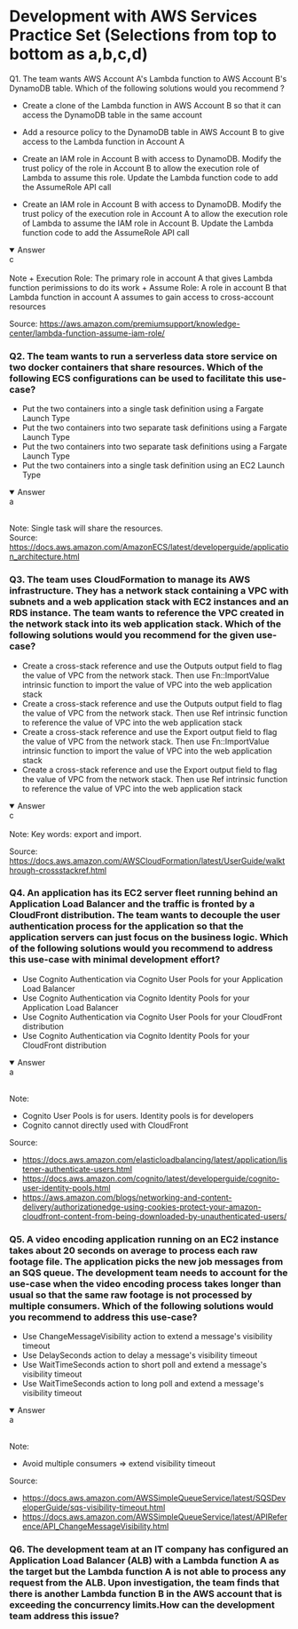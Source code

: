# Development with AWS Services Practice Set (Selections from top to bottom as a,b,c,d)

Q1. The team wants AWS Account A's Lambda function to AWS Account B's DynamoDB table. Which of the following solutions would you recommend ?
+ Create a clone of the Lambda function in AWS Account B so that it can access the DynamoDB table in the same account

+ Add a resource policy to the DynamoDB table in AWS Account B to give access to the Lambda function in Account A

+ Create an IAM role in Account B with access to DynamoDB. Modify the trust policy of the role in Account B to allow the execution role of Lambda to assume this role. Update the Lambda function code to add the AssumeRole API call

+ Create an IAM role in Account B with access to DynamoDB. Modify the trust policy of the execution role in Account A to allow the execution role of Lambda to assume the IAM role in Account B. Update the Lambda function code to add the AssumeRole API call


<details open>
<summary>Answer</summary>
c
</details>

<br>
Note
+ Execution Role: The primary role in account A that gives Lambda function perimissions to do its work
+ Assume Role: A role in account B that Lambda function in account A assumes to gain access to cross-account resources

Source: https://aws.amazon.com/premiumsupport/knowledge-center/lambda-function-assume-iam-role/

### Q2. The team wants to run a serverless data store service on two docker containers that share resources. Which of the following ECS configurations can be used to facilitate this use-case?
+ Put the two containers into a single task definition using a Fargate Launch Type
+ Put the two containers into two separate task definitions using a Fargate Launch Type
+ Put the two containers into two separate task definitions using a Fargate Launch Type
+ Put the two containers into a single task definition using an EC2 Launch Type

<details open>
<summary>Answer</summary>
a
</details>
<br>

Note: Single task will share the resources.
<br>
Source: https://docs.aws.amazon.com/AmazonECS/latest/developerguide/application_architecture.html


### Q3. The team uses CloudFormation to manage its AWS infrastructure. They has a network stack containing a VPC with subnets and a web application stack with EC2 instances and an RDS instance. The team wants to reference the VPC created in the network stack into its web application stack. Which of the following solutions would you recommend for the given use-case?
+ Create a cross-stack reference and use the Outputs output field to flag the value of VPC from the network stack. Then use Fn::ImportValue intrinsic function to import the value of VPC into the web application stack
+ Create a cross-stack reference and use the Outputs output field to flag the value of VPC from the network stack. Then use Ref intrinsic function to reference the value of VPC into the web application stack
+ Create a cross-stack reference and use the Export output field to flag the value of VPC from the network stack. Then use Fn::ImportValue intrinsic function to import the value of VPC into the web application stack
+ Create a cross-stack reference and use the Export output field to flag the value of VPC from the network stack. Then use Ref intrinsic function to reference the value of VPC into the web application stack

<details open>
<summary>Answer</summary>
c
</details>
<br>
Note: Key words: export and import.

Source: https://docs.aws.amazon.com/AWSCloudFormation/latest/UserGuide/walkthrough-crossstackref.html

### Q4. An application has its EC2 server fleet running behind an Application Load Balancer and the traffic is fronted by a CloudFront distribution. The team wants to decouple the user authentication process for the application so that the application servers can just focus on the business logic. Which of the following solutions would you recommend to address this use-case with minimal development effort?

+ Use Cognito Authentication via Cognito User Pools for your Application Load Balancer
+ Use Cognito Authentication via Cognito Identity Pools for your Application Load Balancer
+ Use Cognito Authentication via Cognito User Pools for your CloudFront distribution
+ Use Cognito Authentication via Cognito Identity Pools for your CloudFront distribution

<details open>
<summary>Answer</summary>
a
</details>
<br>

Note:
+ Cognito User Pools is for users. Identity pools is for developers
+ Cognito cannot directly used with CloudFront

Source: 
+ https://docs.aws.amazon.com/elasticloadbalancing/latest/application/listener-authenticate-users.html
+ https://docs.aws.amazon.com/cognito/latest/developerguide/cognito-user-identity-pools.html
+ https://aws.amazon.com/blogs/networking-and-content-delivery/authorizationedge-using-cookies-protect-your-amazon-cloudfront-content-from-being-downloaded-by-unauthenticated-users/

### Q5. A video encoding application running on an EC2 instance takes about 20 seconds on average to process each raw footage file. The application picks the new job messages from an SQS queue. The development team needs to account for the use-case when the video encoding process takes longer than usual so that the same raw footage is not processed by multiple consumers. Which of the following solutions would you recommend to address this use-case?
+ Use ChangeMessageVisibility action to extend a message's visibility timeout
+ Use DelaySeconds action to delay a message's visibility timeout
+ Use WaitTimeSeconds action to short poll and extend a message's visibility timeout
+ Use WaitTimeSeconds action to long poll and extend a message's visibility timeout

<details open>
<summary>Answer</summary>
a
</details>
<br>

Note:
+ Avoid multiple consumers => extend visibility timeout

Source: 
+ https://docs.aws.amazon.com/AWSSimpleQueueService/latest/SQSDeveloperGuide/sqs-visibility-timeout.html
+ https://docs.aws.amazon.com/AWSSimpleQueueService/latest/APIReference/API_ChangeMessageVisibility.html

### Q6. The development team at an IT company has configured an Application Load Balancer (ALB) with a Lambda function A as the target but the Lambda function A is not able to process any request from the ALB. Upon investigation, the team finds that there is another Lambda function B in the AWS account that is exceeding the concurrency limits.How can the development team address this issue?





